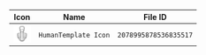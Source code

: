 | Icon | Name | File ID |
| ---  | ---  | ---     |
| ![](HumanTemplate%20Icon.png) | `HumanTemplate Icon` | `2078995878536835517` |
